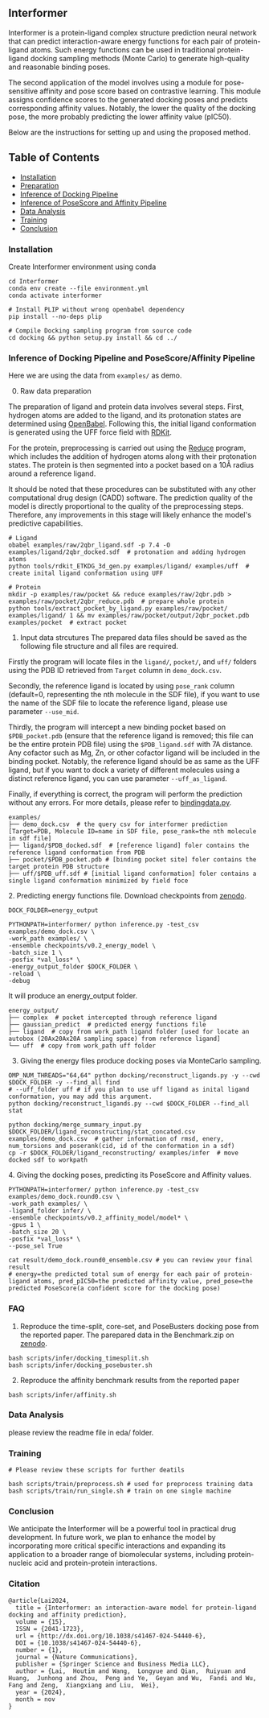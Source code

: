 Interformer
--------------------
Interformer is a protein-ligand complex structure prediction neural network that can predict interaction-aware energy functions for each pair of protein-ligand atoms. Such energy functions can be used in traditional protein-ligand docking sampling methods (Monte Carlo) to generate high-quality and reasonable binding poses.

The second application of the model involves using a module for pose-sensitive affinity and pose score based on contrastive learning. 
This  module assigns confidence scores to the generated docking poses and predicts corresponding affinity values. Notably, the lower the quality of the docking pose, the more probably predicting the lower affinity value (pIC50).

Below are the instructions for setting up and using the proposed method.

## Table of Contents

- [Installation](#set-up)
- [Preparation](#prepare)
- [Inference of Docking Pipeline](#docking)
- [Inference of PoseScore and Affinity Pipeline](#affinity)
- [Data Analysis](#Data-Analysis)
- [Training](#training)
- [Conclusion](#conclusion)

<a id="set-up"></a>

### Installation

Create Interformer environment using conda

```
cd Interformer
conda env create --file environment.yml
conda activate interformer

# Install PLIP without wrong openbabel dependency
pip install --no-deps plip

# Compile Docking sampling program from source code
cd docking && python setup.py install && cd ../
```


### Inference of Docking Pipeline and PoseScore/Affinity Pipeline
<a id="prepare"></a>
Here we are using the data from `examples/` as demo.

0. Raw data preparation

The preparation of ligand and protein data involves several steps. First, hydrogen atoms are added to the ligand, and its protonation states are determined using [OpenBabel](https://github.com/openbabel/openbabel). Following this, the initial ligand conformation is generated using the UFF force field with [RDKit](https://github.com/rdkit/rdkit).

For the protein, preprocessing is carried out using the [Reduce](https://github.com/rlabduke/reduce) program, which includes the addition of hydrogen atoms along with their protonation states. The protein is then segmented into a pocket based on a 10Å radius around a reference ligand.

It should be noted that these procedures can be substituted with any other computational drug design (CADD) software. The prediction quality of the model is directly proportional to the quality of the preprocessing steps. Therefore, any improvements in this stage will likely enhance the model's predictive capabilities.

```
# Ligand
obabel examples/raw/2qbr_ligand.sdf -p 7.4 -O examples/ligand/2qbr_docked.sdf  # protonation and adding hydrogen atoms
python tools/rdkit_ETKDG_3d_gen.py examples/ligand/ examples/uff  # create inital ligand conformation using UFF

# Protein
mkdir -p examples/raw/pocket && reduce examples/raw/2qbr.pdb > examples/raw/pocket/2qbr_reduce.pdb  # prepare whole protein
python tools/extract_pocket_by_ligand.py examples/raw/pocket/ examples/ligand/ 1 && mv examples/raw/pocket/output/2qbr_pocket.pdb examples/pocket  # extract pocket 
```

1. Input data strcutures
The prepared data files should be saved as the following file structure and all files are required.

Firstly the program will locate files in the `ligand/`, `pocket/`, and `uff/` folders using the PDB ID retrieved from `Target` column in `demo_dock.csv`.

Secondly, the reference ligand is located by using `pose_rank` column (default=0, representing the nth molecule in the SDF file), if you want to use the name of the SDF file to locate the reference ligand, please use parameter `--use_mid`.

Thirdly, the program will intercept a new binding pocket based on `$PDB_pocket.pdb` (ensure that the reference ligand is removed; this file can be the entire protein PDB file) using the `$PDB_ligand.sdf` with 7A distance. Any cofactor such as Mg, Zn, or other cofactor ligand will be included in the binding pocket. Notably, the reference ligand should be as same as the UFF ligand, but if you want to dock a variety of different molecules using a distinct reference ligand, you can use parameter `--uff_as_ligand`.

Finally, if everything is correct, the program will perform the prediction without any errors. For more details, please refer to [bindingdata.py](https://github.com/tencent-ailab/Interformer/blob/master/interformer/data/dataset/bindingdata.py).
```
examples/
├── demo_dock.csv  # the query csv for interformer prediction [Target=PDB, Molecule ID=name in SDF file, pose_rank=the nth molecule in sdf file]
├── ligand/$PDB_docked.sdf  # [reference ligand] foler contains the reference ligand conformation from PDB
├── pocket/$PDB_pocket.pdb # [binding pocket site] foler contains the target protein PDB structure 
├── uff/$PDB_uff.sdf # [initial ligand conformation] foler contains a single ligand conformation minimized by field foce
```
<a id="docking"></a>
2. Predicting energy functions file. Download checkpoints from [zenodo](https://zenodo.org/doi/10.5281/zenodo.10828798).

```
DOCK_FOLDER=energy_output

PYTHONPATH=interformer/ python inference.py -test_csv examples/demo_dock.csv \
-work_path examples/ \
-ensemble checkpoints/v0.2_energy_model \
-batch_size 1 \
-posfix *val_loss* \
-energy_output_folder $DOCK_FOLDER \
-reload \
-debug
```

It will produce an energy_output folder.

```
energy_output/
├── complex  # pocket intercepted through reference ligand
├── gaussian_predict  # predicted energy functions file
├── ligand  # copy from work_path ligand folder [used for locate an autobox (20Ax20Ax20A sampling space) from reference ligand]
└── uff  # copy from work_path uff folder
```

3. Giving the energy files produce docking poses via MonteCarlo sampling.

```
OMP_NUM_THREADS="64,64" python docking/reconstruct_ligands.py -y --cwd $DOCK_FOLDER -y --find_all find
# --uff_folder uff # if you plan to use uff ligand as inital ligand conformation, you may add this argument.
python docking/reconstruct_ligands.py --cwd $DOCK_FOLDER --find_all stat

python docking/merge_summary_input.py $DOCK_FOLDER/ligand_reconstructing/stat_concated.csv examples/demo_dock.csv  # gather information of rmsd, enery, num_torsions and poserank(cid, id of the conformation in a sdf)
cp -r $DOCK_FOLDER/ligand_reconstructing/ examples/infer  # move docked sdf to workpath
```
<a id="affinity"></a>
4. Giving the docking poses, predicting its PoseScore and Affinity values.

```
PYTHONPATH=interformer/ python inference.py -test_csv examples/demo_dock.round0.csv \
-work_path examples/ \
-ligand_folder infer/ \
-ensemble checkpoints/v0.2_affinity_model/model* \
-gpus 1 \
-batch_size 20 \
-posfix *val_loss* \
--pose_sel True

cat result/demo_dock.round0_ensemble.csv # you can review your final result
# energy=the predicted total sum of energy for each pair of protein-ligand atoms, pred_pIC50=the predicted affinity value, pred_pose=the predicted PoseScore(a confident score for the docking pose)
```

### FAQ

1. Reproduce the time-split, core-set, and PoseBusters docking pose from the reported paper. The parepared data in the Benchmark.zip on [zenodo](https://zenodo.org/doi/10.5281/zenodo.10828798). 

```
bash scripts/infer/docking_timesplit.sh
bash scripts/infer/docking_posebuster.sh
```
2. Reproduce the affinity benchmark results from the reported paper

```
bash scripts/infer/affinity.sh
```

<a id="Data-Analysis"></a>

### Data Analysis

please review the readme file in eda/ folder.

<a id="training"></a>

### Training

```
# Please review these scripts for further deatils

bash scripts/train/preprocess.sh # used for preprocess training data
bash scripts/train/run_single.sh # train on one single machine
```

<a id="conclusion"></a>

### Conclusion

We anticipate the Interformer will be a powerful tool in practical drug development. In future work, we plan to enhance the model by incorporating more critical specific interactions and expanding its application to a broader range of biomolecular systems, including protein-nucleic acid and protein-protein interactions.


### Citation
```
@article{Lai2024,
  title = {Interformer: an interaction-aware model for protein-ligand docking and affinity prediction},
  volume = {15},
  ISSN = {2041-1723},
  url = {http://dx.doi.org/10.1038/s41467-024-54440-6},
  DOI = {10.1038/s41467-024-54440-6},
  number = {1},
  journal = {Nature Communications},
  publisher = {Springer Science and Business Media LLC},
  author = {Lai,  Houtim and Wang,  Longyue and Qian,  Ruiyuan and Huang,  Junhong and Zhou,  Peng and Ye,  Geyan and Wu,  Fandi and Wu,  Fang and Zeng,  Xiangxiang and Liu,  Wei},
  year = {2024},
  month = nov 
}
```
